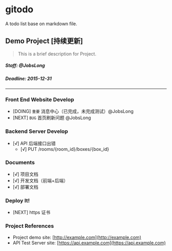 # gitodo
A todo list base on markdown file.

## Demo Project [持续更新]

> This is a brief description for Project.

##### Staff: @JobsLong
##### Deadline: 2015-12-31

***

### Front End Website Develop

* [DOING] `重要` 消息中心（已完成，未完成测试）@JobsLong
* [NEXT] `BUG` 首页刷新问题 @JobsLong

### Backend Server Develop

* [√] API 后端接口出错
  - [√] PUT /rooms/{room_id}/boxes/{box_id}

### Documents

* [√] 项目文档
* [√] 开发文档（前端+后端）
* [√] 部署文档

### Deploy It!

* [NEXT] https 证书

### Project References

* Project demo site: [http://example.com](http://example.com)
* API Test Server site: [https://api.example.com](https://api.example.com)
